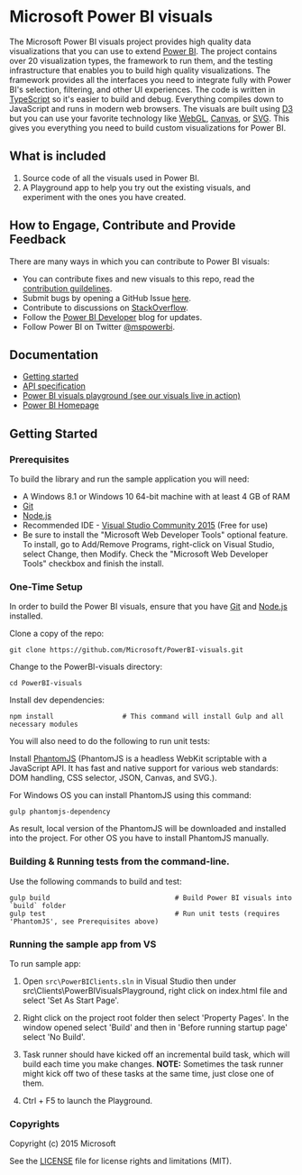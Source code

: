 # Microsoft Power BI visuals

The Microsoft Power BI visuals project provides high quality data visualizations that you can use to extend [Power BI](https://powerbi.microsoft.com/).  The project contains over 20 visualization types, the framework to run them, and the testing infrastructure that enables you to build high quality visualizations.  The framework provides all the interfaces you need to integrate fully with Power BI's selection, filtering, and other UI experiences.  The code is written in [TypeScript](http://www.typescriptlang.org/) so it's easier to build and debug. Everything compiles down to JavaScript and runs in modern web browsers.  The visuals are built using [D3](http://d3js.org/) but you can use your favorite technology like [WebGL](https://en.wikipedia.org/wiki/WebGL), [Canvas](https://en.wikipedia.org/wiki/Canvas_element), or [SVG](https://en.wikipedia.org/wiki/Scalable_Vector_Graphics). This gives you everything you need to build custom visualizations for Power BI.

## What is included

1. Source code of all the visuals used in Power BI.
2. A Playground app to help you try out the existing visuals, and experiment with the ones you have created.

## How to Engage, Contribute and Provide Feedback

There are many ways in which you can contribute to Power BI visuals:
* You can contribute fixes and new visuals to this repo, read the [contribution guildelines](https://github.com/Microsoft/PowerBI-visuals/blob/master/CONTRIBUTING.md).
* Submit bugs by opening a GitHub Issue [here](https://github.com/Microsoft/PowerBI-visuals/issues).
* Contribute to discussions on [StackOverflow](http://stackoverflow.com/questions/tagged/powerbi).
* Follow the [Power BI Developer](http://blogs.msdn.com/powerbidev) blog for updates.
* Follow Power BI on Twitter [@mspowerbi](http://twitter.com/mspowerbi).

## Documentation

*  [Getting started](https://github.com/Microsoft/PowerBI-visuals/wiki)
*  [API specification](http://microsoft.github.io/PowerBI-visuals/interfaces/powerbi.ivisual.html)
*  [Power BI visuals playground (see our visuals live in action)](http://microsoft.github.io/PowerBI-visuals/playground/index.html)
*  [Power BI Homepage](https://powerbi.microsoft.com/)

## Getting Started

### Prerequisites

To build the library and run the sample application you will need:

- A Windows 8.1 or Windows 10 64-bit machine with at least 4 GB of RAM
- [Git](http://git-scm.com/book/en/v2/Getting-Started-Installing-Git#Installing-on-Windows)
- [Node.js](https://nodejs.org/download/)
- Recommended IDE - [Visual Studio Community 2015](https://www.visualstudio.com/vs-2015-product-editions) (Free for use)
 -  Be sure to install the "Microsoft Web Developer Tools" optional feature. To install, go to Add/Remove Programs, right-click on Visual Studio, select Change, then Modify. Check the "Microsoft Web Developer Tools" checkbox and finish the install.

### One-Time Setup
In order to build the Power BI visuals, ensure that you have [Git](http://git-scm.com/book/en/v2/Getting-Started-Installing-Git#Installing-on-Windows) and [Node.js](http://nodejs.org/download/) installed.

Clone a copy of the repo:

```
git clone https://github.com/Microsoft/PowerBI-visuals.git
```

Change to the PowerBI-visuals directory:

```
cd PowerBI-visuals
```

Install dev dependencies:

```
npm install  				# This command will install Gulp and all necessary modules
```
You will also need to do the following to run unit tests:

Install [PhantomJS](http://phantomjs.org/) (PhantomJS is a headless WebKit scriptable with a JavaScript API. It has fast and native support for various web standards: DOM handling, CSS selector, JSON, Canvas, and SVG.).

For Windows OS you can install PhantomJS using this command:

```
gulp phantomjs-dependency
```
As result, local version of the PhantomJS will be downloaded and installed into the project. For other OS you have to install PhantomJS manually.

### Building & Running tests from the command-line.

Use the following commands to build and test:
```
gulp build                               # Build Power BI visuals into `build` folder
gulp test                                # Run unit tests (requires 'PhantomJS', see Prerequisites above)
```

### Running the sample app from VS

To run sample app:

1. Open `src\PowerBIClients.sln` in Visual Studio then under src\Clients\PowerBIVisualsPlayground\, right click on index.html file and select 'Set As Start Page'.

2. Right click on the project root folder then select 'Property Pages'. In the window opened select 'Build' and then in 'Before running startup page' select 'No Build'.

3. Task runner should have kicked off an incremental build task, which will build each time you make changes. **NOTE:** Sometimes the task runner might kick off two of these tasks at the same time, just close one of them.

4. Ctrl + F5 to launch the Playground.

### Copyrights

Copyright (c) 2015 Microsoft

See the [LICENSE](/LICENSE) file for license rights and limitations (MIT).
